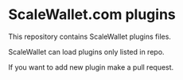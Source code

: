 # ScaleWallet.com plugins

This repository contains ScaleWallet plugins files.

ScaleWallet can load plugins only listed in repo.

If you want to add new plugin make a pull request.